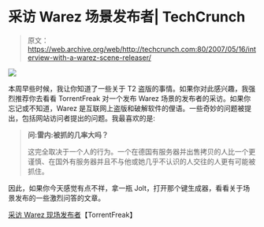 # 采访 Warez 场景发布者| TechCrunch

> 原文：<https://web.archive.org/web/http://techcrunch.com:80/2007/05/16/interview-with-a-warez-scene-releaser/>

![](img/942c55924d36d958eeb2b2ee826b6b1c.png)

本周早些时候，我让你知道了一些关于 T2 盗版的事情。如果你对此感兴趣，我强烈推荐你去看看 TorrentFreak 对一个发布 Warez 场景的发布者的采访。如果你忘记或不知道，Warez 是互联网上盗版和破解软件的俚语。一些奇妙的问题被提出，包括网站访问者提出的问题。我最喜欢的是:

> **问:雷内:被抓的几率大吗？**
> 
> 这完全取决于一个人的行为。一个在德国有服务器并出售拷贝的人比一个更谨慎、在国外有服务器并且不与他或她几乎不认识的人交往的人更有可能被抓住。

因此，如果你今天感觉有点不祥，拿一瓶 Jolt，打开那个键生成器，看看关于场景发布的一些激烈问答的文章。

[采访 Warez 现场发布者](https://web.archive.org/web/20150919133437/http://torrentfreak.com/interview-with-a-warez-scene-releaser/)【TorrentFreak】